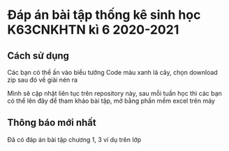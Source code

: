 # Đáp án bài tập thống kê sinh học K63CNKHTN kì 6 2020-2021

## Cách sử dụng

Các bạn có thể ấn vào biểu tưởng Code màu xanh lá cây, chọn download zip sau đó về giải nén ra

Mình sẽ cập nhật liên tục trên repository này, sau mỗi tuần học thì các bạn có thể lên đây để tham khảo bài tập, mở bằng phần mềm excel trên máy

## Thông báo mới nhất
Đã có đáp án bài tập chương 1, 3 ví dụ trên lớp


